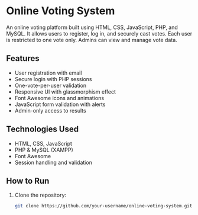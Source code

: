 # Online Voting System

An online voting platform built using HTML, CSS, JavaScript, PHP, and MySQL. It allows users to register, log in, and securely cast votes. Each user is restricted to one vote only. Admins can view and manage vote data.

## Features

- User registration with email
- Secure login with PHP sessions
- One-vote-per-user validation
- Responsive UI with glassmorphism effect
- Font Awesome icons and animations
- JavaScript form validation with alerts
- Admin-only access to results

## Technologies Used

- HTML, CSS, JavaScript
- PHP & MySQL (XAMPP)
- Font Awesome
- Session handling and validation

## How to Run

1. Clone the repository:
   ```bash
   git clone https://github.com/your-username/online-voting-system.git
